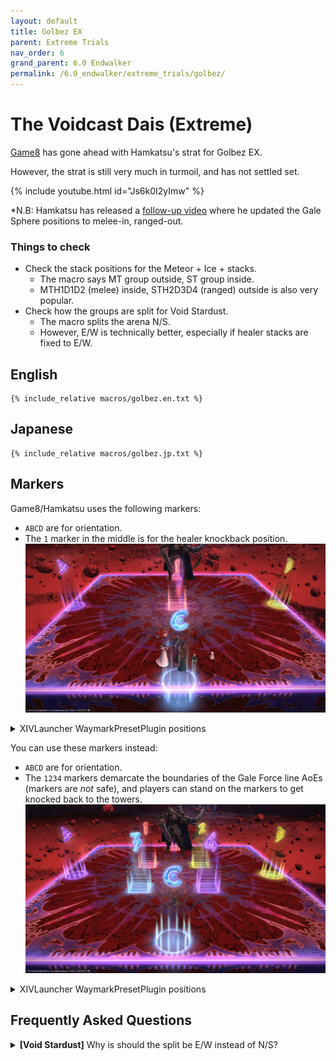 ```yaml
---
layout: default
title: Golbez EX
parent: Extreme Trials
nav_order: 6
grand_parent: 6.0 Endwalker
permalink: /6.0_endwalker/extreme_trials/golbez/
---
```


# The Voidcast Dais (Extreme)

[Game8](https://game8.jp/ff14/529320) has gone ahead with Hamkatsu's strat for Golbez EX.

However, the strat is still very much in turmoil, and has not settled set.

{% include youtube.html id="Js6k0I2yImw" %}

*N.B: Hamkatsu has released a [follow-up video](https://youtu.be/uqJI2jL-8rw) where he updated the Gale Sphere positions to melee-in, ranged-out.

### Things to check

- Check the stack positions for the Meteor + Ice + stacks.
  - The macro says MT group outside, ST group inside.
  - MTH1D1D2 (melee) inside, STH2D3D4 (ranged) outside is also very popular.
- Check how the groups are split for Void Stardust.
  - The macro splits the arena N/S.
  - However, E/W is technically better, especially if healer stacks are fixed to E/W.

## English

```
{% include_relative macros/golbez.en.txt %}
```

## Japanese

```
{% include_relative macros/golbez.jp.txt %}
```

## Markers

Game8/Hamkatsu uses the following markers:

- `ABCD` are for orientation. 
- The `1` marker in the middle is for the healer knockback position.
![](images/markers2.jpg)
<details markdown=block>
<summary>XIVLauncher WaymarkPresetPlugin positions</summary>

```json
{"Name":"Golbez EX","MapID":950,"A":{"X":100.0,"Y":0.029,"Z":87.0,"ID":0,"Active":true},"B":{"X":113.0,"Y":0.029,"Z":100.0,"ID":1,"Active":true},"C":{"X":100.0,"Y":0.029,"Z":113.0,"ID":2,"Active":true},"D":{"X":87.0,"Y":0.029,"Z":100.0,"ID":3,"Active":true},"One":{"X":100.0,"Y":0.029,"Z":100.0,"ID":4,"Active":true},"Two":{"X":100.0,"Y":0.029,"Z":100.0,"ID":5,"Active":false},"Three":{"X":100.0,"Y":0.029,"Z":100.0,"ID":6,"Active":false},"Four":{"X":100.0,"Y":0.029,"Z":100.0,"ID":7,"Active":false}}
```
</details>

You can use these markers instead:

- `ABCD` are for orientation. 
- The `1234` markers demarcate the boundaries of the Gale Force line AoEs (markers are *not* safe), and players can stand on the markers to get knocked back to the towers.
![](images/markers1.jpg)
<details markdown=block>
<summary>XIVLauncher WaymarkPresetPlugin positions</summary>

```json
{"Name":"Golbez EX","MapID":950,"A":{"X":100.0,"Y":0.029,"Z":87.0,"ID":0,"Active":true},"B":{"X":113.0,"Y":0.029,"Z":100.0,"ID":1,"Active":true},"C":{"X":100.0,"Y":0.029,"Z":113.0,"ID":2,"Active":true},"D":{"X":87.0,"Y":0.029,"Z":100.0,"ID":3,"Active":true},"One":{"X":96.1,"Y":0.029,"Z":96.1,"ID":4,"Active":true},"Two":{"X":103.9,"Y":0.029,"Z":96.1,"ID":5,"Active":true},"Three":{"X":96.1,"Y":0.029,"Z":103.9,"ID":6,"Active":true},"Four":{"X":103.9,"Y":0.029,"Z":103.9,"ID":7,"Active":true}}
```
</details>

## Frequently Asked Questions

<details markdown=block>
<summary><b>[Void Stardust]</b> Why is should the split be E/W instead of N/S?</summary>
<table>
  <tr><td><p>This depends on how you decide to stack for Eventide Fall.</p><p>Since the macro has the Eventide Fall stacks on the East and West, it makes sense to also split the arena for Void Stardust East and West as well.</p><p>Not only does this keep things consistent, it avoids a scenario where players have to cross over the arena.</p><p>For example, we split the arena N/S for Void Stardust, but have Eventide Fall stacks be E/W, if the first two AoEs in Void Stardust spawn NE and SW, then H1 would resolve their pair east, but then have to cross over to stack west for Eventide Fall (and vice versa for H2).</p></td></tr>
</table>
</details>